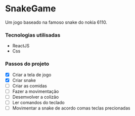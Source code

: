 # SnakeGame
Um jogo baseado na famoso snake do nokia 6110.

### Tecnologias utilisadas
- ReactJS
- Css

### Passos do projeto
- [X] Criar a tela de jogo
- [X] Criar snake
- [ ] Criar as comidas
- [ ] Fazer a movimentação
- [ ] Desemvolver a colizão
- [ ] Ler comandos do teclado
- [ ] Movimentar a snake de acordo comas teclas precionadas
